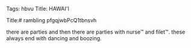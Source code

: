 Tags: hbvu
Title: HAWAI'I  
  
Title:# rambling pfgqjwbPcQ1tbnsvh  
  
there are parties and then there are parties with nurse™ and filet™. these always end with dancing and boozing.  
